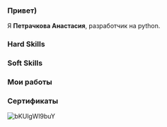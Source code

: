 ### Привет)

Я <b>Петрачкова Анастасия</b>, разработчик на python.

### Hard Skills

### Soft Skills

### Мои работы

### Сертификаты


![bKUlgWl9buY](https://github.com/Petrackova/Petrackova/assets/121197762/068c60d4-b26a-43ff-b4c1-d420b39e8362)
